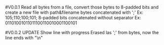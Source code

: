 #V0.0.1
Read all bytes from a file, convert those bytes to 8-padded bits and create a new file with
path&filename
bytes concatenated with ';' Ex: 105;110;100;101;
8-padded bits concatenated without separator Ex: 01101001011011100110010001100101

#V0.0.2
UPDATE
Show line with progress
Erased las ';' from bytes, now the line ends with "\n"